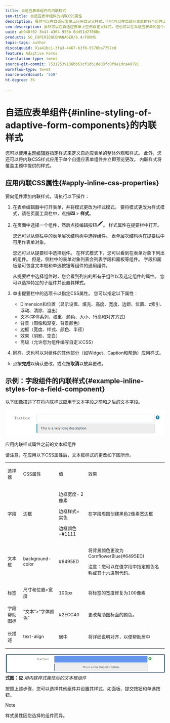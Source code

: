 ```yaml
---
title: 自适应表单组件的内联样式
seo-title: 自适应表单组件的内联CSS属性
description: 虽然可以在自适应表单上应用自定义样式，但也可以在自适应表单的各个组件上应用内联CSS属性。
seo-description: 虽然可以在自适应表单上应用自定义样式，但也可以在自适应表单的各个组件上应用内联CSS属性。
uuid: ab948f02-3b41-4304-955b-6dd51d27088e
products: SG_EXPERIENCEMANAGER/6.4/FORMS
topic-tags: author
discoiquuid: 91a41bc1-3fa3-4467-b3f8-5570ba7757c0
feature: Adaptive Forms
translation-type: tm+mt
source-git-commit: 75312539136bb53cf1db1de03fc0f9a1dca49791
workflow-type: tm+mt
source-wordcount: '559'
ht-degree: 3%

---
```



# 自适应表单组件{#inline-styling-of-adaptive-form-components}的内联样式

您可以使用[主题编辑器](/help/forms/using/themes.md)指定样式来定义自适应表单的整体外观和样式。 此外，您还可以将内联CSS样式应用于单个自适应表单组件并立即预览更改。 内联样式将覆盖主题中提供的样式。

## 应用内联CSS属性{#apply-inline-css-properties}

要向组件添加内联样式，请执行以下操作：

1. 在表单编辑器中打开表单，并将模式更改为样式模式。 要将模式更改为样式模式，请在页面工具栏中，点按![画布下拉菜单](assets/canvas-drop-down.png) > **样式**。
1. 在页面中选择一个组件，然后点按编辑按钮![edit-button](assets/edit-button.png)。 样式属性在提要栏中打开。

   您还可以从侧栏中的表单层次结构树中选择组件。 表单层次结构树在提要栏中可用作表单对象。

   您还可以从提要栏中选择组件。 在样式模式下，您可以看到在表单对象下列出的组件。 但是，侧栏中的表单对象列表会列表字段和面板等组件。 字段和面板是可包含文本框和单选按钮等组件的通用组件。

   从提要栏中选择组件时，您会看到列出的所有子组件以及选定组件的属性。 您可以选择特定的子组件并设置其样式。

1. 单击提要栏中的选项卡以指定CSS属性。 您可以指定以下属性：

   * Dimension和位置（显示设置、填充、高度、宽度、边距、位置、z索引、浮动、清除、溢出）
   * 文本(字体系列、权重、颜色、大小、行高和对齐方式)
   * 背景（图像和渐变、背景颜色）
   * 边框（宽度、样式、颜色、半径）
   * 效果（阴影、空白）
   * 高级（允许您为组件编写自定义CSS）

1. 同样，您也可以对组件的其他部分（如Widget、Caption和帮助）应用样式。
1. 点按&#x200B;**完成**&#x200B;以确认更改，或点按&#x200B;**取消**&#x200B;以放弃更改。

## 示例：字段组件的内联样式{#example-inline-styles-for-a-field-component}

以下图像描述了在将内联样式应用于文本字段之前和之后的文本字段。

![应用内联样式前的文本框组件](assets/no-style.png)

应用内联样式属性之前的文本框组件

请注意，在应用以下CSS属性后，文本框样式的更改如下图所示。

<table> 
 <tbody> 
  <tr> 
   <td><p>选择器</p> </td> 
   <td><p>CSS属性</p> </td> 
   <td><p>值</p> </td> 
   <td><p>效果</p> </td> 
  </tr> 
  <tr> 
   <td><p>字段</p> </td> 
   <td><p>边框</p> </td> 
   <td><p>边框宽度= 2像素</p> <p>边框样式=实色</p> <p>边框颜色=#1111</p> </td> 
   <td><p>在字段周围创建黑色2像素宽边框</p> </td> 
  </tr> 
  <tr> 
   <td><p>文本框</p> </td> 
   <td><p>background-color</p> </td> 
   <td><p>#6495ED</p> </td> 
   <td><p>将背景颜色更改为CornflowerBlue(#6495ED)</p> <p>注意：您可以在值字段中指定颜色名称或其十六进制代码。</p> </td> 
  </tr> 
  <tr> 
   <td><p>标签</p> </td> 
   <td><p>尺寸和位置&gt;宽度</p> </td> 
   <td><p>100px</p> </td> 
   <td><p>将标签的宽度修复为100像素</p> </td> 
  </tr> 
  <tr> 
   <td>字段帮助图标</td> 
   <td>“文本”&gt;“字体颜色”</td> 
   <td>#2ECC40</td> 
   <td>更改帮助图标面的颜色。</td> 
  </tr> 
  <tr> 
   <td><p>长描述</p> </td> 
   <td><p>text-align</p> </td> 
   <td><p>居中</p> </td> 
   <td><p>将详细说明对齐，以便帮助居中</p> </td> 
  </tr> 
 </tbody> 
</table>

![应用内联样式后的文本框样](assets/applied-style.png)
**式图：应** *用内联样式属性后的文本框组件*

按照上述步骤，您可以选择其他组件并设置其样式，如面板、提交按钮和单选按钮。

>[!NOTE]
>
>样式属性因您选择的组件而异。

